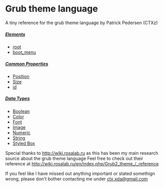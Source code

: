 # Grub theme language
A tiny reference for the grub theme language by Patrick Pedersen (CTXz)

##### [Elements](Elements/Overview.md)
* [root](Elements/root/Overview.md)
* [boot_menu](Elements/boot_menu/Overview.md)

##### [Common Properties](Common-Properties/Overview.md)
* [Position](Common-Properties/Position/Overview.md)
* [Size](Common-Properties/Size/Overview.md)
* [id](Common-Properties/id/Overview.md)

##### [Data Types](DataTypes/Overview.md)
* [Boolean](DataTypes/Boolean.md)
* [Color](DataTypes/Color.md)
* [Font](DataTypes/Font.md)
* [Image](DataTypes/Image.md)
* [Numeric](DataTypes/Numeric.md)
* [String](DataTypes/String.md)
* [Styled Box](DataTypes/StyledBox.md)

Special thanks to http://wiki.rosalab.ru as this has been my main research source about the grub theme language
Feel free to check out their reference at http://wiki.rosalab.ru/en/index.php/Grub2_theme_/_reference

If you feel like I have missed out anything important or stated somethign wrong, please don't bother contacting me under ctx.xda@gmail.com